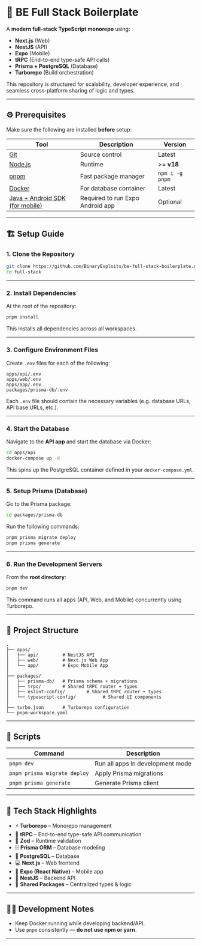 # 🧩 BE Full Stack Boilerplate

A **modern full-stack TypeScript monorepo** using:

* **Next.js** (Web)
* **NestJS** (API)
* **Expo** (Mobile)
* **tRPC** (End-to-end type-safe API calls)
* **Prisma + PostgreSQL** (Database)
* **Turborepo** (Build orchestration)

This repository is structured for scalability, developer experience, and seamless cross-platform sharing of logic and types.

---

## ⚙️ Prerequisites

Make sure the following are installed **before** setup:

| Tool                                                                    | Description                      | Version         |
| ----------------------------------------------------------------------- | -------------------------------- | --------------- |
| [Git](https://git-scm.com/)                                             | Source control                   | Latest          |
| [Node.js](https://nodejs.org/)                                          | Runtime                          | >= **v18**      |
| [pnpm](https://pnpm.io/)                                                | Fast package manager             | `npm i -g pnpm` |
| [Docker](https://www.docker.com/)                                       | For database container           | Latest          |
| [Java + Android SDK (for mobile)](https://developer.android.com/studio) | Required to run Expo Android app | Optional        |

---

## 🏗️ Setup Guide

### 1. Clone the Repository

```bash
git clone https://github.com/BinaryExploits/be-full-stack-boilerplate.git
cd full-stack
```

---

### 2. Install Dependencies

At the root of the repository:

```bash
pnpm install
```

This installs all dependencies across all workspaces.

---

### 3. Configure Environment Files

Create `.env` files for each of the following:

```
apps/api/.env
apps/web/.env
apps/app/.env
packages/prisma-db/.env
```

Each `.env` file should contain the necessary variables (e.g. database URLs, API base URLs, etc.).

---

### 4. Start the Database

Navigate to the **API app** and start the database via Docker:

```bash
cd apps/api
docker-compose up -d
```

This spins up the PostgreSQL container defined in your `docker-compose.yml`.

---

### 5. Setup Prisma (Database)

Go to the Prisma package:

```bash
cd packages/prisma-db
```

Run the following commands:

```bash
pnpm prisma migrate deploy
pnpm prisma generate
```

---

### 6. Run the Development Servers

From the **root directory**:

```bash
pnpm dev
```

This command runs all apps (API, Web, and Mobile) concurrently using Turborepo.

---

## 🧠 Project Structure

```
.
├── apps/
│   ├── api/         # NestJS API
│   ├── web/         # Next.js Web App
│   └── app/         # Expo Mobile App
│
├── packages/
│   ├── prisma-db/   # Prisma schema + migrations
│   ├── trpc/        # Shared tRPC router + types
│   ├── eslint-config/        # Shared tRPC router + types
│   └── typescript-config/          # Shared UI components
│
├── turbo.json       # Turborepo configuration
└── pnpm-workspace.yaml
```

---

## 🚀 Scripts

| Command                      | Description                      |
| ---------------------------- | -------------------------------- |
| `pnpm dev`                   | Run all apps in development mode |
| `pnpm prisma migrate deploy` | Apply Prisma migrations          |
| `pnpm prisma generate`       | Generate Prisma client           |

---

## 🧩 Tech Stack Highlights

* ⚡ **Turborepo** – Monorepo management
* 💬 **tRPC** – End-to-end type-safe API communication
* 🧠 **Zod** – Runtime validation
* 🗄️ **Prisma ORM** – Database modeling
* 🐘 **PostgreSQL** – Database
* 💻 **Next.js** – Web frontend
* 📱 **Expo (React Native)** – Mobile app
* 🧱 **NestJS** – Backend API
* 🧩 **Shared Packages** – Centralized types & logic

---

## 🧑‍💻 Development Notes

* Keep Docker running while developing backend/API.
* Use `pnpm` consistently — **do not use npm or yarn**.

---
